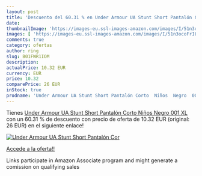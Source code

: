 ```yaml
---
layout: post
title: 'Descuento del 60.31 % en Under Armour UA Stunt Short Pantalón Cor'
date: 
thumbnailImage: 'https://images-eu.ssl-images-amazon.com/images/I/51n3ocoFrIL._SL200_.jpg'
images: [ 'https://images-eu.ssl-images-amazon.com/images/I/51n3ocoFrIL._SL200_.jpg' ]
comments: true
category: ofertas
author: ring
slug: B01FWR1IOM
description:
actualPrice: 10.32 EUR
currency: EUR
price: 10.32
comparePrice: 26 EUR
inStock: true
prodname: 'Under Armour UA Stunt Short Pantalón Corto  Niños  Negro  001   XL'
---
```


Tienes [Under Armour UA Stunt Short Pantalón Corto  Niños  Negro  001   XL](https://www.amazon.es/dp/B01FWR1IOM/?tag=tolees-21) con un 60.31 % de descuento con precio de oferta de 10.32 EUR (original: 26 EUR) en el siguiente enlace!

[![Under Armour UA Stunt Short Pantalón Cor](https://images-eu.ssl-images-amazon.com/images/I/51n3ocoFrIL._SL200_.jpg)](https://www.amazon.es/dp/B01FWR1IOM/?tag=tolees-21)

[Accede a la oferta!!](https://www.amazon.es/dp/B01FWR1IOM/?tag=tolees-21)

Links participate in Amazon Associate program and might generate a comission on qualifying sales


